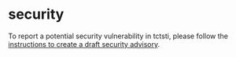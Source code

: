 # security

To report a potential security vulnerability in tctsti, please follow the [instructions to create a draft security advisory](https://github.com/pyrovelocity/tctsti/security/advisories/new).

